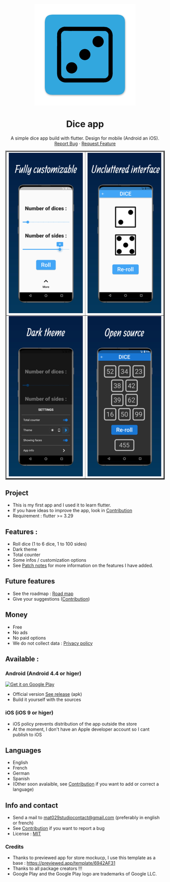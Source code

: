 <div align="center">
  <a>
    <img src="image/icon.png" alt="Logo" width="320" height="320">
  </a>

<h1 align="center">Dice app</h1>

  <p align="center">
    A simple dice app build with flutter. Design for mobile (Android an iOS).
    <br />
    <a href="https://github.com/Mat029/Dice/issues">Report Bug</a>
    ·
    <a href="https://github.com/Mat029/Dice/issues">Request Feature</a>
  </p>

  <table border="3" align="center">
  <tr>
    <th><img src = "image/image1.jpeg" alt = "Fully customisable"></img></th>
    <th><img src = "image/image2.jpeg" alt = "Uncletered interface"></img></th>
  </tr>
  <tr>
    <td><img src = "image/image4.jpeg" alt = "Dark theme"></img></td>
    <td><img src = "image/image5.jpeg" alt = "Respect your privacy"></img></td>
  </tr>
  </table>
</div>

## Project

* This is my first app and I used it to learn flutter. 
* If you have ideas to improve the app, look in [Contribution](CONTRIBUTING.md)
* Requirement : flutter >= 3.29

## Features :

* Roll dice (1 to 6 dice, 1 to 100 sides)
* Dark theme
* Total counter
* Some infos / customization options
* See [Patch notes](CHANGES.md) for more information on the features I have added.

## Future features

* See the roadmap : [Road map](ROAD_MAP.md)
* Give your suggestions ([Contribution](CONTRIBUTING.md))

## Money 

* Free
* No ads
* No paid options
* We do not collect data : [Privacy policy](https://github.com/Mat029/mat029studio_privacy/blob/main/privacy_policy_dice.md)

## Available :
### Android (Android 4.4 or higer) 


<a href='https://play.google.com/store/apps/details?id=com.mat029studio.dice&pcampaignid=pcampaignidMKT-Other-global-all-co-prtnr-py-PartBadge-Mar2515-1'><img alt='Get it on Google Play' src='https://play.google.com/intl/en_us/badges/static/images/badges/en_badge_web_generic.png'/></a>


* Official version [See release](https://github.com/Mat029/Dice/releases) (apk)
* Build it yourself with the sources

### iOS (iOS 9 or higer)

* iOS policy prevents distribution of the app outside the store 
* At the moment, I don't have an Apple developer account so I cant publish to iOS

## Languages

* English
* French 
* German
* Spanish
* (Other soon avalaible, see [Contribution](CONTRIBUTING.md) if you want to add or correct a language)

## Info and contact

* Send a mail to mat029studiocontact@gmail.com (preferably in english or french)
* See [Contribution](CONTRIBUTING.md) if you want to report a bug
* License : [MIT](LICENSE)

### Credits

* Thanks to previewed app for store mockucp, I use this template as a base : https://previewed.app/template/6942AF31
* Thanks to all package creators !!! 
* Google Play and the Google Play logo are trademarks of Google LLC.